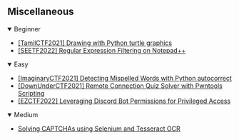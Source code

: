 ## Miscellaneous
<details open>
<summary>Beginner</summary>

  - [[TamilCTF2021] Drawing with Python turtle graphics](https://github.com/Rookie441/CTF/blob/main/Storage/Writeups/TamilCTF2021_Writeup.md#terrapin)
  - [[SEETF2022] Regular Expression Filtering on Notepad++](https://github.com/Rookie441/CTF/blob/main/Storage/Writeups/SEETF2022_Writeup.md#regex101)
</details>

<details open>
<summary>Easy</summary>

  - [[ImaginaryCTF2021] Detecting Mispelled Words with Python autocorrect](https://github.com/Rookie441/CTF/blob/main/Storage/Writeups/ImaginaryCTF2021_Writeup.md#spelling-test)
  - [[DownUnderCTF2021] Remote Connection Quiz Solver with Pwntools Scripting](https://github.com/Rookie441/CTF/blob/main/Storage/Writeups/DownUnderCTF2021_Writeup.md#general-skills-quiz)
  - [[EZCTF2022] Leveraging Discord Bot Permissions for Privileged Access](https://github.com/Rookie441/CTF/blob/main/Storage/Writeups/EZCTF2022_Writeup.md#discord-bot-workaround)
</details>

<details open>
<summary>Medium</summary>

  - [Solving CAPTCHAs using Selenium and Tesseract OCR](https://github.com/Rookie441/CTF/blob/main/Categories/Miscellaneous/Medium/Gotcha/Gotcha.md#Gotcha)
</details>
